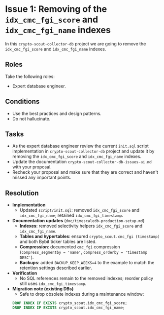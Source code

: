 # Issue 1: Removing of the `idx_cmc_fgi_score` and `idx_cmc_fgi_name` indexes

In this `crypto-scout-collector-db` project we are going to remove the `idx_cmc_fgi_score` and `idx_cmc_fgi_name` indexes.

## Roles

Take the following roles:

- Expert database engineer.

## Conditions

- Use the best practices and design patterns.
- Do not hallucinate.

## Tasks

- As the expert database engineer review the current `init.sql` script implementation in `crypto-scout-collector-db` project and
  update it by removing the `idx_cmc_fgi_score` and `idx_cmc_fgi_name` indexes.
- Update the documentation `crypto-scout-collector-db-issues-ai.md` with your proposal.
- Recheck your proposal and make sure that they are correct and haven't missed any important points.

## Resolution

- **Implementation**
    - Updated `script/init.sql`: removed `idx_cmc_fgi_score` and `idx_cmc_fgi_name`; retained `idx_cmc_fgi_timestamp`.
- **Documentation updates** (`doc/timescaledb-production-setup.md`)
    - **Indexes**: removed selectivity helpers `idx_cmc_fgi_score` and `idx_cmc_fgi_name`.
    - **Tables and hypertables**: ensured `crypto_scout.cmc_fgi (timestamp)` and both Bybit ticker tables are listed.
    - **Compression**: documented `cmc_fgi` compression (`compress_segmentby = 'name'`, `compress_orderby = 'timestamp DESC'`).
    - **Backups**: added `BACKUP_KEEP_WEEKS=4` to the example to match the retention settings described earlier.
- **Verification**
    - No SQL references remain to the removed indexes; reorder policy still uses `idx_cmc_fgi_timestamp`.
- **Migration note (existing DBs)**
    - Safe to drop obsolete indexes during a maintenance window:
    ```sql
    DROP INDEX IF EXISTS crypto_scout.idx_cmc_fgi_score;
    DROP INDEX IF EXISTS crypto_scout.idx_cmc_fgi_name;
    ```